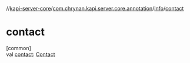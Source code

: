 //[kapi-server-core](../../../index.md)/[com.chrynan.kapi.server.core.annotation](../index.md)/[Info](index.md)/[contact](contact.md)

# contact

[common]\
val [contact](contact.md): [Contact](../-contact/index.md)
